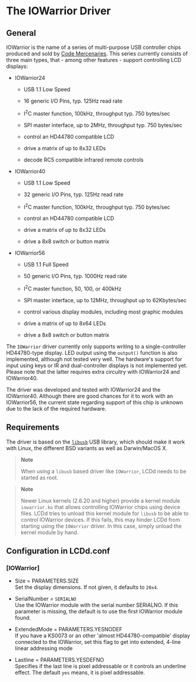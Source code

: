# The IOWarrior Driver

## General

IOWarrior is the name of a series of multi-purpose USB controller chips
produced and sold by [Code Mercenaries](http://www.codemercs.com/). This
series currently consists of three main types, that - among other
features - support controlling LCD displays:

  - IOWarrior24
    
      - USB 1.1 Low Speed
    
      - 16 generic I/O Pins, typ. 125Hz read rate
    
      - I<sup>2</sup>C master function, 100kHz, throughput typ. 750
        bytes/sec
    
      - SPI master interface, up to 2MHz, throughput typ. 750 bytes/sec
    
      - control an HD44780 compatible LCD
    
      - drive a matrix of up to 8x32 LEDs
    
      - decode RC5 compatible infrared remote controls

  - IOWarrior40
    
      - USB 1.1 Low Speed
    
      - 32 generic I/O Pins, typ. 125Hz read rate
    
      - I<sup>2</sup>C master function, 100kHz, throughput typ. 750
        bytes/sec
    
      - control an HD44780 compatible LCD
    
      - drive a matrix of up to 8x32 LEDs
    
      - drive a 8x8 switch or button matrix

  - IOWarrior56
    
      - USB 1.1 Full Speed
    
      - 50 generic I/O Pins, typ. 1000Hz read rate
    
      - I<sup>2</sup>C master function, 50, 100, or 400kHz
    
      - SPI master interface, up to 12MHz, throughput up to 62Kbytes/sec
    
      - control various display modules, including most graphic modules
    
      - drive a matrix of up to 8x64 LEDs
    
      - drive a 8x8 switch or button matrix

The `IOWarrior` driver currently only supports writing to a
single-controller HD44780-type display. LED output using the `output()`
function is also implemented, although not tested very well. The
hardware's support for input using keys or IR and dual-controller
displays is not implemented yet. Please note that the latter requires
extra circuitry with IOWarrior24 and IOWarrior40.

The driver was developed and tested with IOWarrior24 and the
IOWarrior40. Although there are good chances for it to work with an
IOWarrior56, the current state regarding support of this chip is unknown
due to the lack of the required hardware.

## Requirements

The driver is based on the [`libusb`](http://libusb.info/) USB library,
which should make it work with Linux, the different BSD variants as well
as Darwin/MacOS X.

> **Note**
> 
> When using a `libusb` based driver like `IOWarrior`, LCDd needs to be
> started as root.

> **Note**
> 
> Newer Linux kernels (2.6.20 and higher) provide a kernel module
> `iowarrior.ko` that allows controlling IOWarrior chips using device
> files. LCDd tries to unload this kernel module for `libusb` to be able
> to control IOWarrior devices. If this fails, this may hinder LCDd from
> starting using the `IOWarrior` driver. In this case, simply unload the
> kernel module by hand.

## Configuration in LCDd.conf

### \[IOWarrior\]

  - Size = PARAMETERS.SIZE  
    Set the display dimensions. If not given, it defaults to `20x4`.

  - SerialNumber = `SERIALNO`  
    Use the IOWarrior module with the serial number SERIALNO. If this
    parameter is missing, the default is to use the first IOWarrior
    module found.

  - ExtendedMode = PARAMETERS.YESNODEF  
    If you have a KS0073 or an other 'almost HD44780-compatible' display
    connected to the IOWarrior, set this flag to get into extended,
    4-line linear addressing mode

  - Lastline = PARAMETERS.YESDEFNO  
    Specifies if the last line is pixel addressable or it controls an
    underline effect. The default `yes` means, it is pixel addressable.
